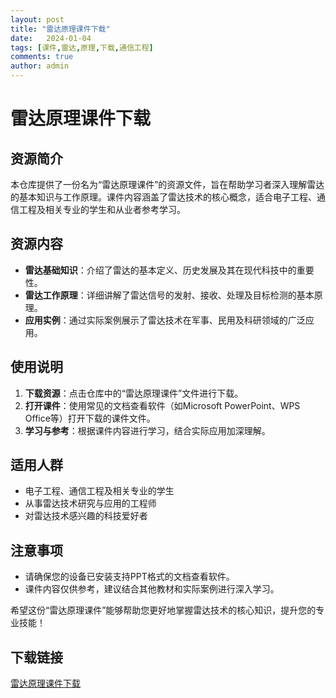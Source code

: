 ```yaml
---
layout: post
title: "雷达原理课件下载"
date:   2024-01-04
tags: [课件,雷达,原理,下载,通信工程]
comments: true
author: admin
---
```

# 雷达原理课件下载

## 资源简介

本仓库提供了一份名为“雷达原理课件”的资源文件，旨在帮助学习者深入理解雷达的基本知识与工作原理。课件内容涵盖了雷达技术的核心概念，适合电子工程、通信工程及相关专业的学生和从业者参考学习。

## 资源内容

- **雷达基础知识**：介绍了雷达的基本定义、历史发展及其在现代科技中的重要性。
- **雷达工作原理**：详细讲解了雷达信号的发射、接收、处理及目标检测的基本原理。
- **应用实例**：通过实际案例展示了雷达技术在军事、民用及科研领域的广泛应用。

## 使用说明

1. **下载资源**：点击仓库中的“雷达原理课件”文件进行下载。
2. **打开课件**：使用常见的文档查看软件（如Microsoft PowerPoint、WPS Office等）打开下载的课件文件。
3. **学习与参考**：根据课件内容进行学习，结合实际应用加深理解。

## 适用人群

- 电子工程、通信工程及相关专业的学生
- 从事雷达技术研究与应用的工程师
- 对雷达技术感兴趣的科技爱好者

## 注意事项

- 请确保您的设备已安装支持PPT格式的文档查看软件。
- 课件内容仅供参考，建议结合其他教材和实际案例进行深入学习。

希望这份“雷达原理课件”能够帮助您更好地掌握雷达技术的核心知识，提升您的专业技能！

## 下载链接

[雷达原理课件下载](https://pan.quark.cn/s/38f769e41e5c)